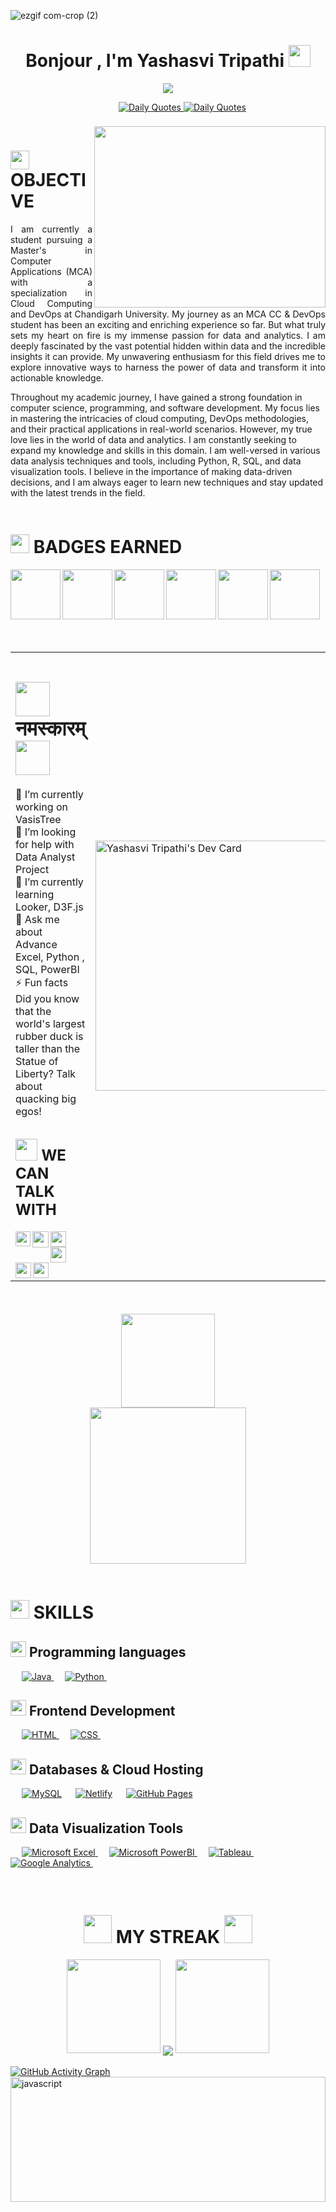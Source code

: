![ezgif com-crop (2)](https://github.com/ytripathi/ytripathi/assets/87714442/564d7c91-41cb-4a52-b520-f32488fba541)
<h1 align="center" font-color="blue">Bonjour , I'm Yashasvi Tripathi <img src="https://media.giphy.com/media/hvRJCLFzcasrR4ia7z/giphy.gif" width="35"></h1>
<p align="center">
<p align="center" display="block"><img src="https://readme-typing-svg.herokuapp.com/?size=30&duration=5001&color=0080FECenter=true&center=true&width=460&lines=Data-Analyst" </p></br>
<div align="center">
    &emsp;&emsp;&emsp;
    <a  align="center" href="https://github.com/cheehwatang/github-readme-daily-quotes#gh-dark-mode-only"> 
        <img  src="https://readme-daily-quotes.vercel.app/api?font=trebuchet_ms#gh-dark-mode-only" alt="Daily Quotes">
    </a>
    <a href="https://github.com/cheehwatang/github-readme-daily-quotes#gh-light-mode-only"> 
        <img  src="https://readme-daily-quotes.vercel.app/api?font=trebuchet_ms&theme=vue#gh-light-mode-only" alt="Daily Quotes">
    </a>
</div>

</br>
<img src="https://camo.githubusercontent.com/82291b0fe831bfc6781e07fc5090cbd0a8b912bb8b8d4fec0696c881834f81ac/68747470733a2f2f70726f626f742e6d656469612f394575424971676170492e676966" width="1000" height="5">
<img align='right' src="https://media.giphy.com/media/xHEedlMz9S5K76n1lv/giphy.gif" height="290" width="370">
<h1><img src="https://media.giphy.com/media/MXdXh3xD7kHhRqTnAS/giphy.gif" width="30">  OBJECTIVE</h1>
  <p align='justify'>I am currently a student pursuing a Master's in Computer Applications (MCA) with a specialization in Cloud Computing and DevOps at Chandigarh University. My journey as an MCA CC & DevOps student has been an exciting and enriching experience so far.
But what truly sets my heart on fire is my immense passion for data and analytics. I am deeply fascinated by the vast potential hidden within data and the incredible insights it can provide. My unwavering enthusiasm for this field drives me to explore innovative ways to harness the power of data and transform it into actionable knowledge.

Throughout my academic journey, I have gained a strong foundation in computer science, programming, and software development. My focus lies in mastering the intricacies of cloud computing, DevOps methodologies, and their practical applications in real-world scenarios.
However, my true love lies in the world of data and analytics. I am constantly seeking to expand my knowledge and skills in this domain. I am well-versed in various data analysis techniques and tools, including Python, R, SQL, and data visualization tools. I believe in the importance of making data-driven decisions, and I am always eager to learn new techniques and stay updated with the latest trends in the field.</p>
<img src="https://camo.githubusercontent.com/82291b0fe831bfc6781e07fc5090cbd0a8b912bb8b8d4fec0696c881834f81ac/68747470733a2f2f70726f626f742e6d656469612f394575424971676170492e676966" width="1000" height="5">
<h1><img src="https://media.giphy.com/media/FEzcI0TlDxkdbaHTwV/giphy.gif" width="30">  BADGES EARNED</h1>

<a href="https://www.credly.com/badges/de2f8b68-5ca9-44de-a9e4-43563ac2fe42">
  <img align="left" width="80px" src="https://images.credly.com/size/680x680/images/81f903ed-c3a1-4f4b-afcd-e03331a5b12c/image.png" />
</a>
<a href="https://www.credly.com/badges/67363641-0d5e-4cb8-a778-6bb35a7f0789">
  <img align="left" width="80px" src="https://images.credly.com/size/680x680/images/ee35f7c5-696e-47ca-895c-960dfba108b3/image.png" />
</a>
<a href="https://www.credly.com/badges/b5a1e943-277e-49a4-969d-375d4f5da5b7">
  <img align="left" width="80px" src="https://images.credly.com/size/680x680/images/a12fff38-aab2-4643-be27-7e5c39ddc75c/image.png" />
</a>
<a href="https://www.credly.com/badges/42a2b207-5a99-4dc0-b29c-4dc7b1bc7ea7">
  <img align="left" width="80px" src="https://images.credly.com/size/680x680/images/7d59a314-d9bd-4ed9-80dd-9f3af94d77d1/Data_Analytics_Essentials.png" />
</a>
<a href="https://www.credly.com/badges/11a9324a-a24a-40d4-b797-07809bacc843">
  <img align="left" width="80px" src="https://images.credly.com/size/680x680/images/dab7d3e9-427d-46d0-af9e-3fd6bb7c3328/Excel_Essentials_for_Data_Analytics.png" />
</a>
<a href="https://www.credly.com/badges/5e2f10c9-e07b-4831-9715-960891cb9918">
  <img align="left" width="80px" src="https://images.credly.com/size/680x680/images/f02ecb21-5237-4974-b259-0a8f74675c59/Data_Analyst_Capstone.png" />
</a>
<br/>
<br/>
<img src="https://camo.githubusercontent.com/82291b0fe831bfc6781e07fc5090cbd0a8b912bb8b8d4fec0696c881834f81ac/68747470733a2f2f70726f626f742e6d656469612f394575424971676170492e676966" width="1000" height="5">
</p>
<br/>
<table>
  <tr>
    <td valign="center">
      <p>
        <h1><img src="https://media.giphy.com/media/RMZWv7UqikFGIvv6m4/giphy.gif" width="55">नमस्कारम्<img src="https://media.giphy.com/media/RMZWv7UqikFGIvv6m4/giphy.gif" width="55"></h1>
        
🔭 I’m currently working on VasisTree
<br>🤝 I’m looking for help with Data Analyst Project<br>🌱 I’m currently learning Looker, D3F.js<br>💬 Ask me about Advance Excel, Python , SQL, PowerBI<br>⚡ Fun facts Did you know that the world's largest rubber duck is taller than the Statue of Liberty? Talk about quacking big egos!
<br/>

<h2 align="left" font-color="blue"> <img src="https://media.giphy.com/media/jOz35yxbuhvVQDKrce/giphy.gif" width="35"> WE CAN TALK WITH </h2>
        
<a href="mailto:yashasvitripathi22@gmail.com">
  <img align="left" width="24px" src="https://www.vectorlogo.zone/logos/gmail/gmail-icon.svg" />
</a>
<a href="https://twitter.com/YashasviTripa13">
  <img align="left" width="26px" src="https://www.vectorlogo.zone/logos/twitter/twitter-official.svg" />
</a>
<a href="https://www.linkedin.com/in/theyashasvitripathi/">
  <img align="left" width="25px" src="https://www.vectorlogo.zone/logos/linkedin/linkedin-icon.svg" />
</a>
<a href="https://wa.link/g76aut">
  <img align="left" width="25px" src="https://www.vectorlogo.zone/logos/whatsapp/whatsapp-icon.svg" />
</a>
<a href="https://www.facebook.com/y.tripathi.73">
  <img align="left" width="25px" src="https://www.vectorlogo.zone/logos/facebook/facebook-icon.svg" />
</a>
<a href="https://www.instagram.com/y.tripathi.73/">
  <img align="left" width="25px" src="https://www.vectorlogo.zone/logos/instagram/instagram-icon.svg" />
</a>
       </p>
    </td>
    <td>
      <a href="https://app.daily.dev/ytripathi"><img src="https://api.daily.dev/devcards/aba550038af64b24a48cf05aacadaac9.png?r=xmk" width="400" alt="Yashasvi Tripathi's Dev Card"/></a>
    </td>
  </tr>
  
</table>
<br/>
<img src="https://camo.githubusercontent.com/82291b0fe831bfc6781e07fc5090cbd0a8b912bb8b8d4fec0696c881834f81ac/68747470733a2f2f70726f626f742e6d656469612f394575424971676170492e676966" width="1000" height="5">
<p align="center"> 
  <img src="https://media.giphy.com/media/TdB5cIvuPpPtOjW4zG/giphy.gif" width="150" >
    <br/>
    <img src="https://profile-counter.glitch.me/ytripathi/count.svg" width="250"/>
</p>
<!-- <p align="center"> 
  <img src="https://profile-counter.glitch.me/ytripathi/count.svg" />
</p> -->
<img src="https://camo.githubusercontent.com/82291b0fe831bfc6781e07fc5090cbd0a8b912bb8b8d4fec0696c881834f81ac/68747470733a2f2f70726f626f742e6d656469612f394575424971676170492e676966" width="1000" height="5">

<h1 align="left" font-color="blue"> <img src="https://media.giphy.com/media/Q5Wmfddmzp0VSJeBFF/giphy.gif" width="30"> SKILLS </h1>
<h2><img src="https://media.giphy.com/media/C4b6GwFKbYxK8/giphy.gif" width="25" height="25">
Programming languages</h2>

<p align="left"> 
  &emsp;
  <a href="https://www.java.com" target="_blank"> 
    <img alt="Java" src="https://img.shields.io/badge/Java-%23007396.svg?logo=java&logoColor=white">
  </a>
  &emsp;
   <a href="https://www.python.org" target="_blank">
    <img alt="Python" src="https://img.shields.io/badge/Python%20-%2314354C.svg?logo=python&logoColor=white">
  </a>
&emsp; 
</p>
<h2><img src="https://media.giphy.com/media/C4b6GwFKbYxK8/giphy.gif" width="25" height="25">
Frontend Development</h2>
<p align="left"> 
  &emsp; 
  <a href="https://www.w3.org/html/" target="_blank"> 
   <img alt="HTML" src="https://img.shields.io/badge/HTML5%20-%23E34F26.svg?logo=html5&logoColor=white">
  </a>   
  &emsp;
  <a href="https://www.w3schools.com/css/" target="_blank">
    <img alt="CSS" src="https://img.shields.io/badge/CSS%20-%231572B6.svg?logo=css3&logoColor=white">
  </a> 
   &emsp;
</p>
<h2><img src="https://media.giphy.com/media/C4b6GwFKbYxK8/giphy.gif" width="25" height="25">
Databases & Cloud Hosting</h2>
<p align="left">
  &emsp;
    <a href="https://www.mysql.com/"><img alt="MySQL" src="https://img.shields.io/badge/MySQL-00000F?style=flat&logo=mysql&logoColor=white"></a>
  &emsp;
    <a href="https://www.netlify.com/"><img alt="Netlify" src="https://img.shields.io/badge/GitHub%20Pages-%23327FC7.svg?style=flat&logo=github&logoColor=white"></a>
  &emsp;
  <a href="https://www.github.com"><img alt="GitHub Pages" src="https://img.shields.io/badge/Netlify-00C7B7?style=flat&logo=netlify&logoColor=white"></a>
  &emsp;
   
</p>

<h2><img src="https://media.giphy.com/media/C4b6GwFKbYxK8/giphy.gif" width="25" height="25">
Data Visualization Tools</h2>
<p align="left">
 &emsp;
  <a href="https://www.microsoft.com/en-in/microsoft-365/excel" target="_blank"> 
    <img alt="Microsoft Excel" src="https://img.shields.io/badge/Microsoft_Excel-217346?style=flat&logo=microsoft-excel&logoColor=white"/>
  </a>
   &emsp;
  <a href="https://powerbi.microsoft.com/en-in/" target="_blank"> 
   <img alt="Microsoft PowerBI" src="https://img.shields.io/badge/PowerBI-F2C811?style=fLAT&logo=Power%20BI&logoColor=white"/>
  </a>
    &emsp;
  <a href="https://www.tableau.com/">
  	<img alt="Tableau" src="https://img.shields.io/badge/Tableau-E97627?style=flat&logo=Tableau&logoColor=white"/>
  </a>
&emsp; 
<a href="https://analytics.google.com/analytics/web/provision/#/provision">
  	<img alt="Google Analytics" src="https://img.shields.io/badge/Google%20Analytics-E37400?style=flat&logo=google%20analytics&logoColor=white"/>
  </a>
&emsp; 
 </p>
</p>
<br/>
<img src="https://camo.githubusercontent.com/82291b0fe831bfc6781e07fc5090cbd0a8b912bb8b8d4fec0696c881834f81ac/68747470733a2f2f70726f626f742e6d656469612f394575424971676170492e676966" width="1000" height="5">
<h1 align="center" font-color="blue"> <img src="https://media.giphy.com/media/Hnc9cKtroe6GkAGzsN/giphy.gif" width="45"> MY STREAK <img src="https://media.giphy.com/media/Hnc9cKtroe6GkAGzsN/giphy.gif" width="45"></h1>
<div align="center">
  <img width="150" src="https://cdn.jsdelivr.net/gh/sun0225SUN/photos/images/202108300310676.png" />
  <img align="center" src="https://github-readme-streak-stats.herokuapp.com/?user=ytripathi&theme=dark&hide_border=true" />
  <img width="150" src="https://cdn.jsdelivr.net/gh/sun0225SUN/photos/images/202108300312623.png" />
</div>
<br>
<a href="#gh-dark-mode-only">
        <img src="https://github-readme-activity-graph.vercel.app/graph?username=ytripathi&theme=github-dark&point=00000000&radius=16#gh-dark-mode-only" alt="GitHub Activity Graph">
    </a>
<img align="center" src="https://media.giphy.com/media/5pht3pdGxOthT7agfe/giphy.gif" alt="javascript" width="100%" height="200"/>


